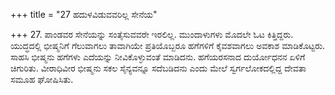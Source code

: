 +++
title = "27 ಹದುಳವಿಡುವವರಿಲ್ಲ ಸೇನೆಯ"

+++
27. ಪಾಂಡವರ ಸೇನೆಯನ್ನು ಸಂತೈಸುವವರೇ ಇರಲಿಲ್ಲ. ಮುಂದಾಳುಗಳು ಮೊದಲೇ ಓಟ ಕಿತ್ತಿದ್ದರು. ಯುದ್ಧದಲ್ಲಿ ಭೀಷ್ಮನಿಗೆ ಗೆಲುವಾಗಲು ತಾವಾಗಿಯೇ ಪ್ರತಿಯೊಬ್ಬರೂ ಹಗೆಗಳಿಗೆ ಕೈವಶವಾಗಲು ಅವಕಾಶ ಮಾಡಿಕೊಟ್ಟರು. ಸಾಹಸಿ ಭೀಷ್ಮನು ಹಗೆಗಳು ಎದೆಯನ್ನು ನೀವಿಕೊಳ್ಳುವಂತೆ ಮಾಡಿದನು. ಹಗೆಯರಸನಾದ ದುರ್ಯೋಧನನ ಏಳಿಗೆ ಚಿಗುರಿತು.  ವೀರಾಧಿವೀರ ಭೀಷ್ಮನು ಸಕಲ ಸೈನ್ಯವನ್ನೂ ಸದೆಬಡಿದನು ಎಂದು ಮೇಲೆ ಸ್ವರ್ಗಲೋಕದಲ್ಲಿದ್ದ ದೇವತಾ ಸಮೂಹ ಘೋಷಿಸಿತು.